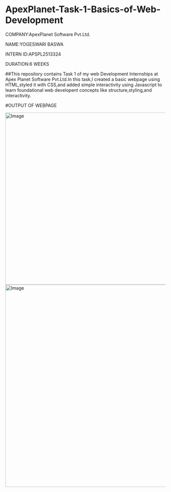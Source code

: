 # ApexPlanet-Task-1-Basics-of-Web-Development
COMPANY:ApexPlanet Software Pvt.Ltd.

NAME:YOGESWARI BASWA

INTERN ID:APSPL2513324

DURATION:6 WEEKS

##This repository contains Task 1 of my web Development Internships at Apex Planet Software Pvt.Ltd.In this task,I created a basic webpage using HTML,styled it with CSS,and added simple interactivity using Javascript to learn foundational web developent concepts like structure,styling,and interactivity.

#OUTPUT OF WEBPAGE

<img width="1254" height="540" alt="Image" src="https://github.com/user-attachments/assets/74b29aad-47d2-4253-9a8f-3fe1159e6935" />

<img width="998" height="635" alt="Image" src="https://github.com/user-attachments/assets/d776bba7-d58f-4301-91e3-daefff85d0e9" />

